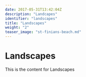 ```yaml
---
date: 2017-05-31T13:42:04Z
description: "Landcapes"
identifier: "landscapes"
title: "Landscapes"
weight: "2"
teaser_image: "st-finians-beach.md"
---
```


# Landscapes
This is the content for Landscapes